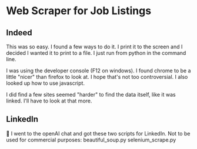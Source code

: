 # Web Scraper for Job Listings

## Indeed
This was so easy. 
I found a few ways to do it.
I print it to the screen and I decided I wanted it to print to a file. 
I just run from python in the command line. 

I was using the developer console (F12 on windows). 
I found chrome to be a little "nicer" than firefox to look at. I hope that's not too controversial. 
I also looked up how to use javascript. 

I did find a few sites seemed "harder" to find the data itself, like it was linked. I'll have to look at that more. 

## LinkedIn
:hatching_chick:
I went to the openAI chat and got these two scripts for LinkedIn. Not to be used for commercial purposes: 
  beautiful_soup.py
  selenium_scrape.py 
  
